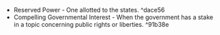 - Reserved Power - One allotted to the states. ^dace56
- Compelling Governmental Interest - When the government has a stake in a topic concerning public rights or liberties. ^91b38e